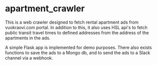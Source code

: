 # apartment_crawler

This is a web crawler designed to fetch rental apartment ads from vuokraovi.com portal. In addition to this, it also uses HSL api's to fetch public transit travel times to defined addresses from the address of the apartments in the ads.

A simple Flask app is implemented for demo purposes. There also exists functions to save the ads to a Mongo db, and to send the ads to a Slack channel via a webhook.
